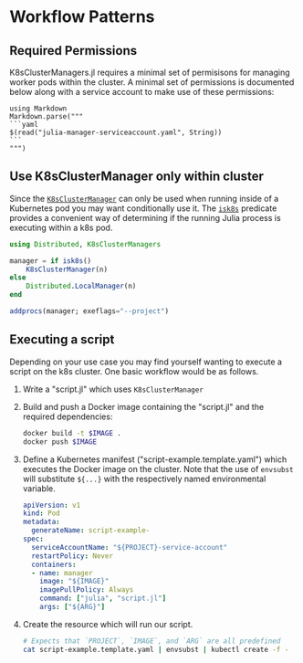 Workflow Patterns
=================

## Required Permissions

K8sClusterManagers.jl requires a minimal set of permisisons for managing worker pods within
the cluster. A minimal set of permissions is documented below along with a service account
to make use of these permissions:

````@eval
using Markdown
Markdown.parse("""
```yaml
$(read("julia-manager-serviceaccount.yaml", String))
```
""")
````

## Use K8sClusterManager only within cluster

Since the [`K8sClusterManager`](@ref) can only be used when running inside of a Kubernetes
pod you may want conditionally use it. The [`isk8s`](@ref) predicate provides a convenient
way of determining if the running Julia process is executing within a k8s pod.

```julia
using Distributed, K8sClusterManagers

manager = if isk8s()
    K8sClusterManager(n)
else
    Distributed.LocalManager(n)
end

addprocs(manager; exeflags="--project")
```

## Executing a script

Depending on your use case you may find yourself wanting to execute a script on the k8s
cluster. One basic workflow would be as follows.

1. Write a "script.jl" which uses `K8sClusterManager`
2. Build and push a Docker image containing the "script.jl" and the required dependencies:

    ```sh
    docker build -t $IMAGE .
    docker push $IMAGE
    ```

3. Define a Kubernetes manifest ("script-example.template.yaml") which executes the Docker
   image on the cluster. Note that the use of `envsubst` will substitute `${...}` with the
   respectively named environmental variable.

    ```yaml
    apiVersion: v1
    kind: Pod
    metadata:
      generateName: script-example-
    spec:
      serviceAccountName: "${PROJECT}-service-account"
      restartPolicy: Never
      containers:
      - name: manager
        image: "${IMAGE}"
        imagePullPolicy: Always
        command: ["julia", "script.jl"]
        args: ["${ARG}"]
    ```

4. Create the resource which will run our script.

    ```sh
    # Expects that `PROJECT`, `IMAGE`, and `ARG` are all predefined
    cat script-example.template.yaml | envsubst | kubectl create -f -
    ```

